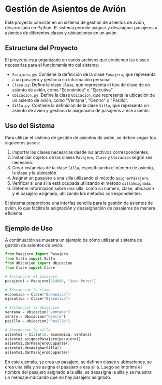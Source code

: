 # Gestión de Asientos de Avión

Este proyecto consiste en un sistema de gestión de asientos de avión, desarrollado en Python. El sistema permite asignar y desasignar pasajeros a asientos de diferentes clases y ubicaciones en un avión.

## Estructura del Proyecto

El proyecto está organizado en varios archivos que contienen las clases necesarias para el funcionamiento del sistema:

- `Pasajero.py`: Contiene la definición de la clase `Pasajero`, que representa a un pasajero y gestiona su información personal.
- `Clase.py`: Define la clase `Clase`, que representa el tipo de clase de un asiento de avión, como "Económica" o "Ejecutiva".
- `Ubicacion.py`: Define la clase `Ubicacion`, que representa la ubicación de un asiento de avión, como "Ventana", "Centro" o "Pasillo".
- `Silla.py`: Contiene la definición de la clase `Silla`, que representa un asiento de avión y gestiona la asignación de pasajeros a ese asiento.

## Uso del Sistema

Para utilizar el sistema de gestión de asientos de avión, se deben seguir los siguientes pasos:

1. Importar las clases necesarias desde los archivos correspondientes.
2. Instanciar objetos de las clases `Pasajero`, `Clase` y `Ubicacion` según sea necesario.
3. Crear instancias de la clase `Silla`, especificando el número de asiento, la clase y la ubicación.
4. Asignar un pasajero a una silla utilizando el método `asignarPasajero`.
5. Verificar si una silla está ocupada utilizando el método `sillaAsignada`.
6. Obtener información sobre una silla, como su número, clase, ubicación y el pasajero asignado, utilizando los métodos correspondientes.

El sistema proporciona una interfaz sencilla para la gestión de asientos de avión, lo que facilita la asignación y desasignación de pasajeros de manera eficiente.

## Ejemplo de Uso

A continuación se muestra un ejemplo de cómo utilizar el sistema de gestión de asientos de avión:

```python
from Pasajero import Pasajero
from Silla import Silla
from Ubicacion import Ubicacion
from Clase import Clase

# Instanciar el pasajero
pasajero1 = Pasajero(354868, "Juan Perez")

# Instanciar la clase
economica = Clase("Economica")
ejecutiva = Clase("Ejecutiva")

# Instanciar la ubicacion
ventana = Ubicacion("Ventana")
centro = Ubicacion("Centro")
pasillo = Ubicacion("Pasillo")

# Instanciar la silla
asiento1 = Silla(32, economica, ventana)
asiento1.asignarPasajero(pasajero1)
asiento1.darPasajeroOcupante()
asiento1.desAsignarSilla()
asiento1.darPasajeroOcupante()
```

En este ejemplo, se crea un pasajero, se definen clases y ubicaciones, se crea una silla y se asigna el pasajero a esa silla. Luego se imprime el nombre del pasajero asignado a la silla, se desasigna la silla y se muestra un mensaje indicando que no hay pasajero asignado.